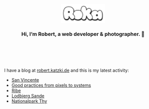 <div align="center">
  <br>
  <br>
  <br>
  <br>
  <a href="https://robert.katzki.de/">
    <img width="140" src="https://github.com/ro-ka/ro-ka/blob/master/logo.svg" alt="Roka">
  </a>
  <br>
  <h3>Hi, I’m Robert, a web developer & photographer. 👋</h3>
 
  <br>
  <br>
  <br>
  <br>
</div>

I have a blog at [robert.katzki.de](https://robert.katzki.de/) and this is my latest activity:
<!-- BLOG-POST-LIST:START -->
- [San Vincente](https://robert.katzki.de/photos/2025/san-vincente)
- [Good practices from pixels to systems](https://robert.katzki.de/posts/good-practices-from-pixels-to-systems)
- [Ribe](https://robert.katzki.de/photos/2025/ribe)
- [Lodbjerg Sande](https://robert.katzki.de/photos/2025/lodbjerg-sande)
- [Nationalpark Thy](https://robert.katzki.de/photos/2025/nationalpark-thy)
<!-- BLOG-POST-LIST:END -->
